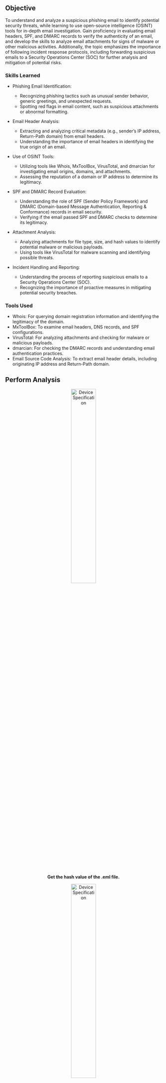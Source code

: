 ## Objective

To understand and analyze a suspicious phishing email to identify potential security threats, while learning to use open-source intelligence (OSINT) tools for in-depth email investigation. Gain proficiency in evaluating email headers, SPF, and DMARC records to verify the authenticity of an email, and develop the skills to analyze email attachments for signs of malware or other malicious activities. Additionally, the topic emphasizes the importance of following incident response protocols, including forwarding suspicious emails to a Security Operations Center (SOC) for further analysis and mitigation of potential risks.

### Skills Learned

- Phishing Email Identification:
  - Recognizing phishing tactics such as unusual sender behavior, generic greetings, and unexpected requests.
  - Spotting red flags in email content, such as suspicious attachments or abnormal formatting.

- Email Header Analysis:
  - Extracting and analyzing critical metadata (e.g., sender’s IP address, Return-Path domain) from email headers.
  - Understanding the importance of email headers in identifying the true origin of an email.

 - Use of OSINT Tools:
   - Utilizing tools like Whois, MxToolBox, VirusTotal, and dmarcian for investigating email origins, domains, and attachments.
   - Assessing the reputation of a domain or IP address to determine its legitimacy.

 - SPF and DMARC Record Evaluation:
   - Understanding the role of SPF (Sender Policy Framework) and DMARC (Domain-based Message Authentication, Reporting & Conformance) records in email security.
   - Verifying if the email passed SPF and DMARC checks to determine its legitimacy.

 - Attachment Analysis:
   - Analyzing attachments for file type, size, and hash values to identify potential malware or malicious payloads.
   - Using tools like VirusTotal for malware scanning and identifying possible threats.

 - Incident Handling and Reporting:
   - Understanding the process of reporting suspicious emails to a Security Operations Center (SOC).
   - Recognizing the importance of proactive measures in mitigating potential security breaches.

### Tools Used

- Whois: For querying domain registration information and identifying the legitimacy of the domain.
- MxToolBox: To examine email headers, DNS records, and SPF configurations.
- VirusTotal: For analyzing attachments and checking for malware or malicious payloads.
- dmarcian: For checking the DMARC records and understanding email authentication practices.
- Email Source Code Analysis: To extract email header details, including originating IP address and Return-Path domain.

## Perform Analysis

<p align="center">
<img src="https://imgur.com/mzloYSY.png" height="40%" width="40%" alt="Device Specification"/>
<br/>
<b>Get the hash value of the .eml file.</b>
<br/>

<p align="center">
<img src="https://imgur.com/8s5RVR7.png" height="40%" width="40%" alt="Device Specification"/>
<br/>
<b>Open the extrated .eml file to see what the email's content.</b>
<br/>

<p align="center">
<img src="https://imgur.com/gK4B43q.png" height="40%" width="40%" alt="Device Specification"/>
<br/>
<b>Open the extrated .eml file to text editor.</b>
<br/>

<p align="center">
<img src="https://imgur.com/QMCTZ6A.png" height="40%" width="40%" alt="Device Specification"/>
<br/>
<b>Originating IP Address.</b>
<br/>

<p align="center">
<img src="https://imgur.com/4I7ibCi.png" height="40%" width="40%" alt="Device Specification"/>
<br/>
<b>Owner of the Originating IP Address.</b>
<br/>

<p align="center">
<img src="https://imgur.com/zA1TGgB.png" height="40%" width="40%" alt="Device Specification"/>
<br/>
<b>SPF record for the Return-Path domain.</b>
<br/>

<p align="center">
<img src="https://imgur.com/MlDzBO1.png" height="40%" width="40%" alt="Device Specification"/>
<br/>
<b>DMARC record for the Return-Path domain.</b>
<br/>

<p align="center">
<img src="https://imgur.com/" height="40%" width="40%" alt="Device Specification"/>
<br/>
<b></b>
<br/>

<p align="center">
<img src="https://imgur.com/" height="40%" width="40%" alt="Device Specification"/>
<br/>
<b></b>
<br/>

<p align="center">
<img src="https://imgur.com/" height="40%" width="40%" alt="Device Specification"/>
<br/>
<b></b>
<br/>


## Outcome

- Improved Email Security Awareness:
  - Identify phishing attempts effectively and take proactive steps to prevent them.
  - Enhanced understanding of how email security protocols (SPF, DMARC) help protect against spoofing and phishing attacks.
 
- Hands-on Experience with Cybersecurity Tools:
  - Gaining practical experience with OSINT tools to investigate and validate suspicious communications in real-world scenarios.
 
- Effective Use of Incident Response Protocols:
  - Understand the importance of working with a SOC and following organizational protocols when encountering potential threats.

- Practical Understanding of Attachment Threats:
  - Evaluate email attachments for signs of malware to prevent possible infections.

- Real-World Application of Cybersecurity Concepts:
  - By engaging in a practical challenge, apply cybersecurity concepts such as phishing identification, email header analysis, and attachment investigation, to prepare for real-world cybersecurity tasks.

## Acknowledgements
- [TryHackMe - The Greenholt Phish](https://tryhackme.com/r/room/phishingemails5fgjlzxc)
- [Whois](https://www.whois.com/whois/)
- [MxToolBox](https://mxtoolbox.com/SuperTool.aspx)
- [VirusTotal](https://www.virustotal.com/gui/home/search)
- [dmarcian](https://dmarcian.com/dmarc-inspector/)

